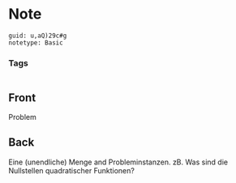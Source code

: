 # Note
```
guid: u,aQ)29c#g
notetype: Basic
```

### Tags
```
```

## Front
Problem

## Back
Eine (unendliche) Menge and Probleminstanzen.
zB. Was sind die Nullstellen quadratischer Funktionen?
